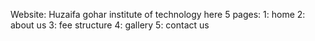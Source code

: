 Website: Huzaifa gohar institute of technology
here 5 pages: 
1: home
2: about us
3: fee structure
4: gallery
5: contact us